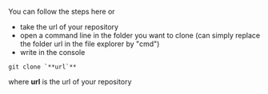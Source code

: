 You can follow the steps here
or
* take the url of your repository
* open a command line in the folder you want to clone (can simply replace the folder url in the file explorer by "cmd")
* write in the console 
```
git clone `**url`**
```
where __url__ is the url of your repository
